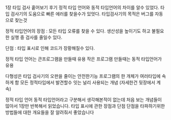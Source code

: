 1장 타입 검사 훝어보기 후기
정적 타입 언어와 동적 타입언어의 차이를 알수 있었다.
타입 검사기의 도움으로 빠른 에러를 찾을수가 있엇다.
타입검사기의 목적은 버그를 자동으로 찾는것

정적 타입언어의 장점 : 모든 타입 오류를 찾을 수 있다.
생산성을 높이기도 하고 불필요한 실행 중 검사를 줄일수 있다.

단점 : 타입 표시로 인해 코드가 장황해질수 있다.

정적 타입 언어는 큰프로그램을 만들때 유용
작은 프로그램 만들때는 동적 타입언어가 유용

다형성은 타입 검사기의 오판을 줄이는 안전한기능
프로그램의 한 개체가 여러타입에 속하게 함
모든 정적타입에서 발견할수 잇는 널리 사용되는 개념
(자세한건 뒷장에서 계속)

정적 타입 언어 동적 타입언어라고 구분해서 생각해본적이 없는데 처음 보는 개념들이 많아서 1장만 반복해서 읽었습니다.
타입 표시에 관한 장점과 단점 단점을 타파하기위한 방법들에 대한 개요들을 잘 알려줘서 좋았습니다

